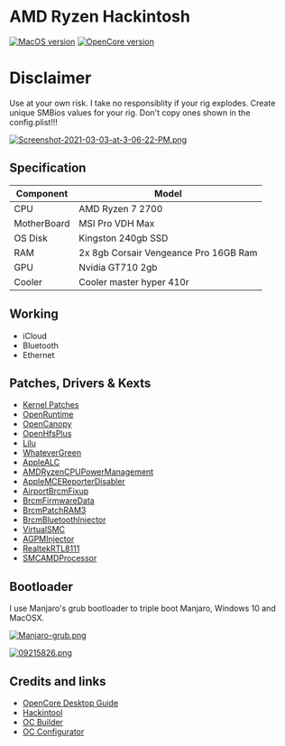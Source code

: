 # AMD Ryzen Hackintosh

[![MacOS version](https://img.shields.io/badge/macOS-11.3%20Beta3%2020E5196f-informational.svg)](https://www.apple.com/macos)
[![OpenCore version](https://img.shields.io/badge/OpenCore-0.6.6-informational.svg)](https://github.com/acidanthera/OpenCorePkg)

# Disclaimer
Use at your own risk. I take no responsiblity if your rig explodes. Create unique SMBios values for your rig. Don't copy ones shown in the config.plist!!!

[![Screenshot-2021-03-03-at-3-06-22-PM.png](https://i.postimg.cc/Sss3VvMc/Screenshot-2021-03-03-at-3-06-22-PM.png)](https://postimg.cc/qtP1vQQ7)

## Specification

| Component        | Model                                  |
| ---------------- | -------------------------------------- |
| CPU              | AMD Ryzen 7 2700                       |
| MotherBoard      | MSI Pro VDH Max                        |
| OS Disk          | Kingston 240gb SSD                     |
| RAM              | 2x 8gb Corsair Vengeance Pro 16GB Ram  |
| GPU              | Nvidia GT710 2gb                       |
| Cooler    	     | Cooler master hyper 410r               |

## Working

* iCloud
* Bluetooth
* Ethernet

## Patches, Drivers & Kexts

* [Kernel Patches](https://github.com/AMD-OSX/AMD_Vanilla)
* [OpenRuntime](https://github.com/acidanthera/OpenCorePkg)
* [OpenCanopy](https://github.com/acidanthera/OpenCorePkg)
* [OpenHfsPlus](https://github.com/acidanthera/OpenCorePkg) 
* [Lilu](https://github.com/acidanthera/Lilu)
* [WhateverGreen](https://github.com/acidanthera/WhateverGreen)
* [AppleALC](https://github.com/acidanthera/AppleALC)
* [AMDRyzenCPUPowerManagement](https://github.com/trulyspinach/SMCAMDProcessor)
* [AppleMCEReporterDisabler](https://github.com/acidanthera/OpenCorePkg)
* [AirportBrcmFixup](https://github.com/acidanthera/airportbrcmfixup/releases)
* [BrcmFirmwareData](https://github.com/acidanthera/BrcmPatchRAM)
* [BrcmPatchRAM3](https://github.com/acidanthera/BrcmPatchRAM)
* [BrcmBluetoothInjector](https://github.com/acidanthera/BrcmPatchRAM)
* [VirtualSMC](https://github.com/acidanthera/VirtualSMC)
* [AGPMInjector](https://github.com/Pavo-IM/AGPMInjector)
* [RealtekRTL8111](https://github.com/Mieze/RTL8111_driver_for_OS_X)
* [SMCAMDProcessor](https://github.com/trulyspinach/SMCAMDProcessor)

## Bootloader

I use Manjaro's grub bootloader to triple boot Manjaro, Windows 10 and MacOSX.

[![Manjaro-grub.png](https://i.postimg.cc/HxGvhDMv/Manjaro-grub.png)](https://postimg.cc/t15zsc2F)

[![09215826.png](https://i.postimg.cc/bJ731W5M/09215826.png)](https://postimg.cc/7GN3kswM)

## Credits and links

* [OpenCore Desktop Guide](https://github.com/dortania/OpenCore-Desktop-Guide)
* [Hackintool](https://www.hackintosh-forum.de/forum/thread/38316-hackintool-ehemals-intel-fb-patcher/)
* [OC Builder](https://github.com/Pavo-IM/ocbuilder)
* [OC Configurator](https://mackie100projects.altervista.org/download-opencore-configurator/)

